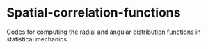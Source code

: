 # Spatial-correlation-functions
Codes for computing the radial and angular distribution functions in statistical mechanics.
